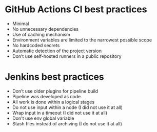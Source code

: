 # GitHub Actions CI best practices
- Minimal
- No unnecessary dependencies
- Use of caching mechanism
- Environment variables are limited to the narrowest possible scope
- No hardcoded secrets
- Automatic detection of the project version  
- Don’t use self-hosted runners in a public repository  
  
# Jenkins best practices
- Don’t use older plugins for pipeline build
- Pipeline was developed as code
- All work is done within a logical stages
- Do not use input within a node (I did not use it at all)
- Wrap input in a timeout (I did not use it at all)
- Don't use env global variable
- Stash files instead of archiving (I do not use it at all)